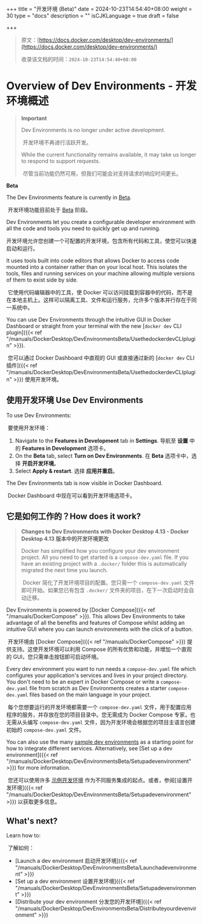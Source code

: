 +++
title = "开发环境 (Beta)"
date = 2024-10-23T14:54:40+08:00
weight = 30
type = "docs"
description = ""
isCJKLanguage = true
draft = false

+++

> 原文：[https://docs.docker.com/desktop/dev-environments/](https://docs.docker.com/desktop/dev-environments/)
>
> 收录该文档的时间：`2024-10-23T14:54:40+08:00`

# Overview of Dev Environments - 开发环境概述

> **Important**
>
> 
>
> Dev Environments is no longer under active development.
>
> ​	开发环境不再进行活跃开发。
>
> While the current functionality remains available, it may take us longer to respond to support requests.
>
> ​	尽管当前功能仍然可用，但我们可能会对支持请求的响应时间更长。

**Beta**

The Dev Environments feature is currently in [Beta](https://docs.docker.com/release-lifecycle/#beta).

​	开发环境功能目前处于 [Beta](https://docs.docker.com/release-lifecycle/#beta) 阶段。

Dev Environments let you create a configurable developer environment with all the code and tools you need to quickly get up and running.

​	开发环境允许您创建一个可配置的开发环境，包含所有代码和工具，使您可以快速启动和运行。

It uses tools built into code editors that allows Docker to access code mounted into a container rather than on your local host. This isolates the tools, files and running services on your machine allowing multiple versions of them to exist side by side.

​	它使用代码编辑器中的工具，使 Docker 可以访问挂载到容器中的代码，而不是在本地主机上。这样可以隔离工具、文件和运行服务，允许多个版本并行存在于同一系统中。

You can use Dev Environments through the intuitive GUI in Docker Dashboard or straight from your terminal with the new [`docker dev` CLI plugin]({{< ref "/manuals/DockerDesktop/DevEnvironmentsBeta/UsethedockerdevCLIplugin" >}}).

​	您可以通过 Docker Dashboard 中直观的 GUI 或直接通过新的 [`docker dev` CLI 插件]({{< ref "/manuals/DockerDesktop/DevEnvironmentsBeta/UsethedockerdevCLIplugin" >}}) 使用开发环境。

## 使用开发环境 Use Dev Environments

To use Dev Environments:

​	要使用开发环境：

1. Navigate to the **Features in Development** tab in **Settings**. 导航至 **设置** 中的 **Features in Development** 选项卡。
2. On the **Beta** tab, select **Turn on Dev Environments**. 在 **Beta** 选项卡中，选择 **开启开发环境**。
3. Select **Apply & restart**. 选择 **应用并重启**。

The Dev Environments tab is now visible in Docker Dashboard.

​	Docker Dashboard 中现在可以看到开发环境选项卡。

## 它是如何工作的？How does it work?

> **Changes to Dev Environments with Docker Desktop 4.13 - Docker Desktop 4.13 版本中的开发环境更改**
>
> Docker has simplified how you configure your dev environment project. All you need to get started is a `compose-dev.yaml` file. If you have an existing project with a `.docker/` folder this is automatically migrated the next time you launch.
>
> ​	Docker 简化了开发环境项目的配置。您只需一个 `compose-dev.yaml` 文件即可开始。如果您已有包含 `.docker/` 文件夹的项目，在下一次启动时会自动迁移。

Dev Environments is powered by [Docker Compose]({{< ref "/manuals/DockerCompose" >}}). This allows Dev Environments to take advantage of all the benefits and features of Compose whilst adding an intuitive GUI where you can launch environments with the click of a button.

​	开发环境由 [Docker Compose]({{< ref "/manuals/DockerCompose" >}}) 提供支持。这使开发环境可以利用 Compose 的所有优势和功能，并增加一个直观的 GUI，您只需单击按钮即可启动环境。

Every dev environment you want to run needs a `compose-dev.yaml` file which configures your application's services and lives in your project directory. You don't need to be an expert in Docker Compose or write a `compose-dev.yaml` file from scratch as Dev Environments creates a starter `compose-dev.yaml` files based on the main language in your project.

​	每个您想要运行的开发环境都需要一个 `compose-dev.yaml` 文件，用于配置应用程序的服务，并存放在您的项目目录中。您无需成为 Docker Compose 专家，也无需从头编写 `compose-dev.yaml` 文件，因为开发环境会根据您的项目主语言创建初始的 `compose-dev.yaml` 文件。

You can also use the many [sample dev environments](https://github.com/docker/awesome-compose) as a starting point for how to integrate different services. Alternatively, see [Set up a dev environment]({{< ref "/manuals/DockerDesktop/DevEnvironmentsBeta/Setupadevenvironment" >}}) for more information.

​	您还可以使用许多 [示例开发环境](https://github.com/docker/awesome-compose) 作为不同服务集成的起点。或者，参阅[设置开发环境]({{< ref "/manuals/DockerDesktop/DevEnvironmentsBeta/Setupadevenvironment" >}}) 以获取更多信息。

## What's next?

Learn how to:

​	了解如何：

- [Launch a dev environment 启动开发环境]({{< ref "/manuals/DockerDesktop/DevEnvironmentsBeta/Launchadevenvironment" >}})
- [Set up a dev environment 设置开发环境]({{< ref "/manuals/DockerDesktop/DevEnvironmentsBeta/Setupadevenvironment" >}})
- [Distribute your dev environment 分发您的开发环境]({{< ref "/manuals/DockerDesktop/DevEnvironmentsBeta/Distributeyourdevenvironment" >}})
